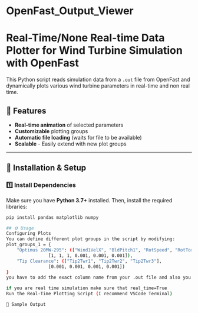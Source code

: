 # OpenFast_Output_Viewer

# Real-Time/None Real-time Data Plotter for Wind Turbine Simulation with OpenFast

This Python script reads simulation data from a `.out` file from OpenFast and dynamically plots various wind turbine parameters in real-time and non real time.

## 📌 Features
- **Real-time animation** of selected parameters
- **Customizable** plotting groups
- **Automatic file loading** (waits for file to be available)
- **Scalable** - Easily extend with new plot groups

---

## 🚀 Installation & Setup
### 1️⃣ Install Dependencies
Make sure you have **Python 3.7+** installed. Then, install the required libraries:

```bash
pip install pandas matplotlib numpy

## ⚙️ Usage
Configuring Plots
You can define different plot groups in the script by modifying:
plot_groups_1 = {
    "Optimus 20MW-295": (["Wind1VelX", "BldPitch1", "RotSpeed", "RotTorq", "RotPwr", "PtfmTDxt"], 
                [1, 1, 1, 0.001, 0.001, 0.001]),
    "Tip Clearance": (["Tip2Twr1", "Tip2Twr2", "Tip2Twr3"], 
                [0.001, 0.001, 0.001, 0.001])
}
you have to add the exact column name from your .out file and also you have to choose the scale that you need for the respected data in the list.

if you are real time simulation make sure that real_time=True 
Run the Real-Time Plotting Script (I recommend VSCode Terminal)

📸 Sample Output


